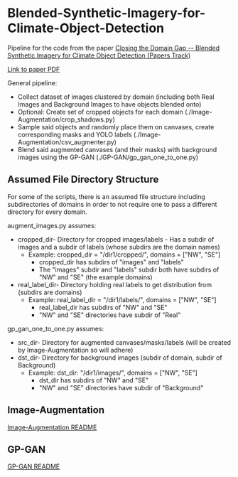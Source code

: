# Blended-Synthetic-Imagery-for-Climate-Object-Detection

Pipeline for the code from the paper [Closing the Domain Gap -- Blended Synthetic Imagery for Climate Object Detection (Papers Track)](https://www.climatechange.ai/papers/neurips2022/37)

[Link to paper PDF](https://s3.us-east-1.amazonaws.com/climate-change-ai/papers/neurips2022/37/paper.pdf)

General pipeline:
* Collect dataset of images clustered by domain (including both Real Images and Background Images to have objects blended onto)
* Optional: Create set of cropped objects for each domain (./Image-Augmentation/crop_shadows.py)
* Sample said objects and randomly place them on canvases, create corresponding masks and YOLO labels (./Image-Augmentation/csv_augmenter.py)
* Blend said augmented canvases (and their masks) with background images using the GP-GAN (./GP-GAN/gp_gan_one_to_one.py)

## Assumed File Directory Structure

For some of the scripts, there is an assumed file structure including subdirectories of domains in order to not require one to pass a different directory for every domain.

augment_images.py assumes:
* cropped_dir- Directory for cropped images/labels - Has a subdir of images and a subdir of labels (whose subdirs are the domain names)
    * Example: cropped_dir = "/dir1/cropped/", domains = ["NW", "SE"]
        * cropped_dir has subdirs of "images" and "labels"
        * The "images" subdir and "labels" subdir both have subdirs of "NW" and "SE" (the example domains)
* real_label_dir- Directory holding real labels to get distribution from (subdirs are domains)
    * Example: real_label_dir = "/dir1/labels/", domains = ["NW", "SE"]
        * real_label_dir has subdirs of "NW" and "SE"
        * "NW" and "SE" directories have subdir of "Real"

gp_gan_one_to_one.py assumes:
* src_dir- Directory for augmented canvases/masks/labels (will be created by Image-Augmentation so will adhere)
* dst_dir- Directory for background images (subdir of domain, subdir of Background)
    * Example: dst_dir: "/dir1/images/", domains = ["NW", "SE"]
        * dst_dir has subdirs of "NW" and "SE"
        * "NW" and "SE" directories have subdir of "Background"
   
## Image-Augmentation

[Image-Augmentation README](https://github.com/frankwillard/Blended-Synthetic-Imagery-for-Climate-Object-Detection/blob/main/Image-Augmentation/README.md)

## GP-GAN

[GP-GAN README](https://github.com/frankwillard/Blended-Synthetic-Imagery-for-Climate-Object-Detection/blob/main/GP-GAN/README.md)
